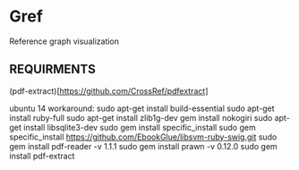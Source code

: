 # Gref
Reference graph visualization


## REQUIRMENTS
(pdf-extract)[https://github.com/CrossRef/pdfextract]

ubuntu 14 workaround:
        sudo apt-get install build-essential
        sudo apt-get install ruby-full
        sudo apt-get install zlib1g-dev
        gem install nokogiri
        sudo apt-get install libsqlite3-dev
        sudo gem install specific_install
        sudo gem specific_install https://github.com/EbookGlue/libsvm-ruby-swig.git
        sudo gem install pdf-reader -v 1.1.1
        sudo gem install prawn -v 0.12.0
        sudo gem install pdf-extract
